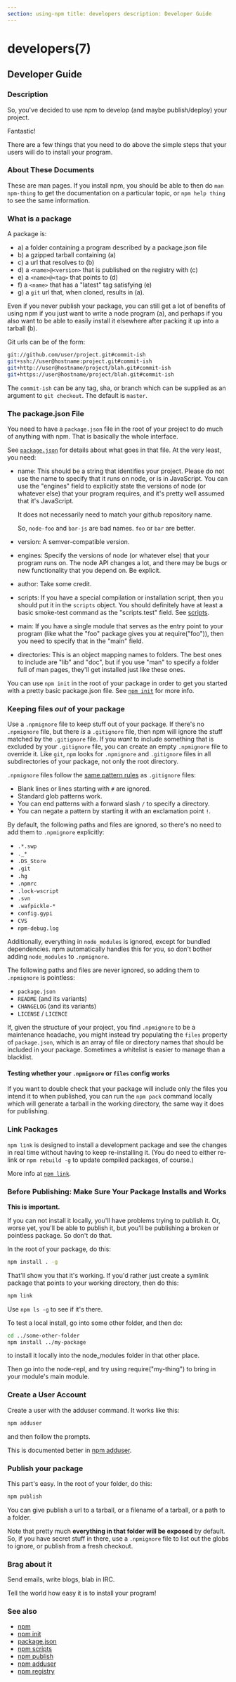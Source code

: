 ```yaml
---
section: using-npm title: developers description: Developer Guide
---
```


# developers(7)

## Developer Guide

### Description

So, you've decided to use npm to develop (and maybe publish/deploy)
your project.

Fantastic!

There are a few things that you need to do above the simple steps that your users will do to install your program.

### About These Documents

These are man pages. If you install npm, you should be able to then do `man npm-thing` to get the documentation on a
particular topic, or `npm help thing` to see the same information.

### What is a package

A package is:

* a) a folder containing a program described by a package.json file
* b) a gzipped tarball containing (a)
* c) a url that resolves to (b)
* d) a `<name>@<version>` that is published on the registry with (c)
* e) a `<name>@<tag>` that points to (d)
* f) a `<name>` that has a "latest" tag satisfying (e)
* g) a `git` url that, when cloned, results in (a).

Even if you never publish your package, you can still get a lot of benefits of using npm if you just want to write a
node program (a), and perhaps if you also want to be able to easily install it elsewhere after packing it up into a
tarball (b).

Git urls can be of the form:

```bash
git://github.com/user/project.git#commit-ish
git+ssh://user@hostname:project.git#commit-ish
git+http://user@hostname/project/blah.git#commit-ish
git+https://user@hostname/project/blah.git#commit-ish
```

The `commit-ish` can be any tag, sha, or branch which can be supplied as an argument to `git checkout`. The default
is `master`.

### The package.json File

You need to have a `package.json` file in the root of your project to do much of anything with npm. That is basically
the whole interface.

See [`package.json`](/configuring-npm/package-json) for details about what goes in that file. At the very least, you
need:

* name:
  This should be a string that identifies your project. Please do not use the name to specify that it runs on node, or
  is in JavaScript. You can use the "engines" field to explicitly state the versions of node (or whatever else) that
  your program requires, and it's pretty well assumed that it's JavaScript.

  It does not necessarily need to match your github repository name.

  So, `node-foo` and `bar-js` are bad names.  `foo` or `bar` are better.

* version:
  A semver-compatible version.

* engines:
  Specify the versions of node (or whatever else) that your program runs on. The node API changes a lot, and there may
  be bugs or new functionality that you depend on. Be explicit.

* author:
  Take some credit.

* scripts:
  If you have a special compilation or installation script, then you should put it in the `scripts` object. You should
  definitely have at least a basic smoke-test command as the "scripts.test" field. See [scripts](/using-npm/scripts).

* main:
  If you have a single module that serves as the entry point to your program (like what the "foo" package gives you at
  require("foo")), then you need to specify that in the "main" field.

* directories:
  This is an object mapping names to folders. The best ones to include are
  "lib" and "doc", but if you use "man" to specify a folder full of man pages, they'll get installed just like these
  ones.

You can use `npm init` in the root of your package in order to get you started with a pretty basic package.json file.
See [`npm init`](/cli-commands/npm-init) for more info.

### Keeping files *out* of your package

Use a `.npmignore` file to keep stuff out of your package. If there's no `.npmignore` file, but there *is*
a `.gitignore` file, then npm will ignore the stuff matched by the `.gitignore` file. If you *want* to include something
that is excluded by your `.gitignore` file, you can create an empty `.npmignore` file to override it. Like `git`, `npm`
looks for `.npmignore` and `.gitignore` files in all subdirectories of your package, not only the root directory.

`.npmignore` files follow
the [same pattern rules](https://git-scm.com/book/en/v2/Git-Basics-Recording-Changes-to-the-Repository#Ignoring-Files)
as `.gitignore` files:

* Blank lines or lines starting with `#` are ignored.
* Standard glob patterns work.
* You can end patterns with a forward slash `/` to specify a directory.
* You can negate a pattern by starting it with an exclamation point `!`.

By default, the following paths and files are ignored, so there's no need to add them to `.npmignore` explicitly:

* `.*.swp`
* `._*`
* `.DS_Store`
* `.git`
* `.hg`
* `.npmrc`
* `.lock-wscript`
* `.svn`
* `.wafpickle-*`
* `config.gypi`
* `CVS`
* `npm-debug.log`

Additionally, everything in `node_modules` is ignored, except for bundled dependencies. npm automatically handles this
for you, so don't bother adding `node_modules` to `.npmignore`.

The following paths and files are never ignored, so adding them to
`.npmignore` is pointless:

* `package.json`
* `README` (and its variants)
* `CHANGELOG` (and its variants)
* `LICENSE` / `LICENCE`

If, given the structure of your project, you find `.npmignore` to be a maintenance headache, you might instead try
populating the `files`
property of `package.json`, which is an array of file or directory names that should be included in your package.
Sometimes a whitelist is easier to manage than a blacklist.

#### Testing whether your `.npmignore` or `files` config works

If you want to double check that your package will include only the files you intend it to when published, you can run
the `npm pack` command locally which will generate a tarball in the working directory, the same way it does for
publishing.

### Link Packages

`npm link` is designed to install a development package and see the changes in real time without having to keep
re-installing it.  (You do need to either re-link or `npm rebuild -g` to update compiled packages, of course.)

More info at [`npm link`](/cli-commands/npm-link).

### Before Publishing: Make Sure Your Package Installs and Works

**This is important.**

If you can not install it locally, you'll have problems trying to publish it. Or, worse yet, you'll be able to publish
it, but you'll be publishing a broken or pointless package. So don't do that.

In the root of your package, do this:

```bash
npm install . -g
```

That'll show you that it's working. If you'd rather just create a symlink package that points to your working directory,
then do this:

```bash
npm link
```

Use `npm ls -g` to see if it's there.

To test a local install, go into some other folder, and then do:

```bash
cd ../some-other-folder
npm install ../my-package
```

to install it locally into the node_modules folder in that other place.

Then go into the node-repl, and try using require("my-thing") to bring in your module's main module.

### Create a User Account

Create a user with the adduser command. It works like this:

```bash
npm adduser
```

and then follow the prompts.

This is documented better in [npm adduser](/cli-commands/npm-adduser).

### Publish your package

This part's easy. In the root of your folder, do this:

```bash
npm publish
```

You can give publish a url to a tarball, or a filename of a tarball, or a path to a folder.

Note that pretty much **everything in that folder will be exposed**
by default. So, if you have secret stuff in there, use a
`.npmignore` file to list out the globs to ignore, or publish from a fresh checkout.

### Brag about it

Send emails, write blogs, blab in IRC.

Tell the world how easy it is to install your program!

### See also

* [npm](/cli-commands/npm)
* [npm init](/cli-commands/npm-init)
* [package.json](/configuring-npm/package-json)
* [npm scripts](/using-npm/scripts)
* [npm publish](/cli-commands/npm-publish)
* [npm adduser](/cli-commands/npm-adduser)
* [npm registry](/using-npm/registry)
